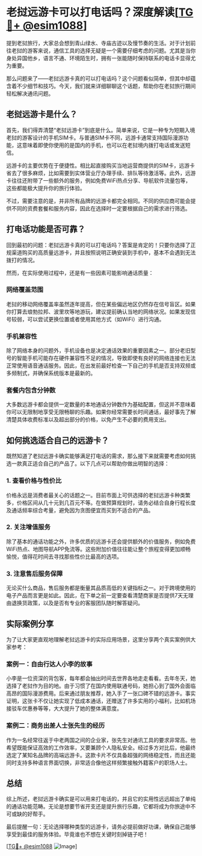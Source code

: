 # 老挝远游卡可以打电话吗？深度解读[[TG💪+ @esim1088](https://t.me/s/esim1088)]

提到老挝旅行，大家总会想到青山绿水、寺庙古迹以及慢节奏的生活。对于计划前往老挝的游客来说，通信工具的选择无疑是一个需要仔细考虑的问题。尤其是当你身处异国他乡，语言不通、环境陌生时，拥有一张能随时保持联系的电话卡显得尤为重要。

那么问题来了——老挝远游卡真的可以打电话吗？这个问题看似简单，但其中却蕴含着不少细节和技巧。今天，我们就来详细聊聊这个话题，帮助你在老挝旅行期间轻松解决通讯问题。

## 老挝远游卡是什么？

首先，我们得弄清楚“老挝远游卡”到底是什么。简单来说，它是一种专为短期入境老挝的游客设计的手机SIM卡。与普通SIM卡不同，远游卡通常支持国际漫游功能，这意味着即使你使用的是国内的手机，也可以在老挝境内拨打电话或发送短信。

远游卡的主要优势在于便捷性。相比起直接购买当地运营商提供的SIM卡，远游卡省去了很多麻烦，比如需要到实体营业厅办理手续、排队等待激活等。此外，远游卡往往还附带了一些额外的服务，例如免费WiFi热点分享、导航软件流量包等，这些都能极大提升你的旅行体验。

不过，需要注意的是，并非所有品牌的远游卡都完全相同。不同的供应商可能会提供不同的资费套餐和服务内容，因此在选择时一定要根据自己的需求进行筛选。

## 打电话功能是否可靠？

回到最初的问题：老挝远游卡真的可以打电话吗？答案是肯定的！只要你选择了正规渠道购买的高质量远游卡，并且按照说明正确安装到手机中，基本不会遇到无法拨打的情况。

然而，在实际使用过程中，还是有一些因素可能影响通话质量：

### 网络覆盖范围

老挝的移动网络覆盖率虽然逐年提高，但在某些偏远地区仍然存在信号盲区。如果你打算去琅勃拉邦、波里坎等地游玩，建议提前确认当地的网络状况。如果发现信号较弱，可以尝试更换位置或者使用其他方式（如WiFi）进行沟通。

### 手机兼容性

除了网络本身的问题外，手机设备也是决定通话效果的重要因素之一。部分老旧型号的智能手机可能存在硬件兼容性不足的情况，导致即使有良好的网络连接也无法正常使用语音通话服务。因此，在出发前最好检查一下自己的手机是否支持双频或多频制式，并确保系统版本是最新的。

### 套餐内包含分钟数

大多数远游卡都会提供一定数量的本地通话分钟数作为基础配置，但这并不意味着你可以无限制地享受无限畅聊的乐趣。如果你经常需要长时间通话，最好事先了解清楚具体收费标准以及超出部分的价格，以免产生不必要的费用支出。

## 如何挑选适合自己的远游卡？

既然知道了老挝远游卡确实能够满足打电话的需求，那么接下来就需要考虑如何挑选一款真正适合自己的产品了。以下几点可以帮助你做出明智的选择：

### 1. 查看价格与性价比

价格永远是消费者最关心的话题之一。目前市面上可供选择的老挝远游卡种类繁多，价格区间从几十元到几百元不等。在做预算规划时，请务必结合自身行程长度及通话频率综合考量，避免因为贪图便宜而买到不适合的产品。

### 2. 关注增值服务

除了基本的通话功能之外，许多优质的远游卡还会提供额外的价值服务，例如免费WiFi热点、地图导航APP免流等。这些附加价值往往能让整个旅程变得更加顺畅愉悦，值得花时间去寻找那些性价比最高的选项。

### 3. 注意售后服务保障

无论买什么商品，售后服务都是衡量其品质高低的关键指标之一。对于跨境使用的电子产品而言更是如此。因此，在下单之前一定要查看清楚商家是否提供7天无理由退换货政策，以及是否有专业的客服团队随时解答疑问。

## 实际案例分享

为了让大家更直观地理解老挝远游卡的实际应用场景，这里分享两个真实案例供大家参考：

### 案例一：自由行达人小李的故事

小李是一位资深的背包客，每年都会抽出时间去世界各地走走看看。去年冬天，她选择了老挝作为目的地。由于习惯了在国内使用联通号码，她担心到了国外会面临高昂的国际漫游费用。后来通过朋友推荐，她入手了一张口碑不错的远游卡。事实证明，这张卡不仅让她实现了低成本通话，还赠送了许多实用的小福利，比如机场接驳车优惠券等等，大大提升了她的整体满意度。

### 案例二：商务出差人士张先生的经历

作为一名经常往返于中老两国之间的企业家，张先生对通讯工具的要求非常高。他希望既能保证高效的工作效率，又要兼顾个人隐私安全。经过多方对比后，他最终选定了某知名品牌的高端远游卡。这款卡片不仅具备超强的网络稳定性，而且还能同时支持多种语言界面切换，非常适合像他这样频繁接触外籍客户的职场人士。

## 总结

综上所述，老挝远游卡确实是可以用来打电话的，并且它的实用性远远超出了单纯的通话功能范畴。无论是想要节省开支还是提升旅行乐趣，它都将成为你旅途中不可或缺的好帮手。

最后提醒一句：无论选择哪种类型的远游卡，请务必提前做好功课，确保自己能够享受到最佳的服务体验。毕竟谁也不想在关键时刻掉链子吧！

[[TG💪+ @esim1088](https://t.me/s/esim1088) ![Image](https://i.postimg.cc/4NQfJmqS/Snipaste-2025-05-13-00-14-12.png)]